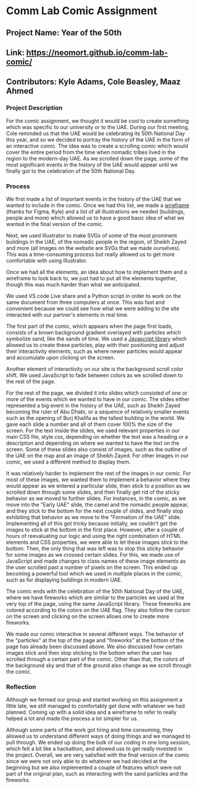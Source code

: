 # Comm Lab Comic Assignment
## Project Name: Year of the 50th
## Link: https://neomort.github.io/comm-lab-comic/
## Contributors: Kyle Adams, Cole Beasley, Maaz Ahmed
### Project Description
For the comic assignment, we thought it would be cool to create something which was specific to our university or to the UAE. During our first meeting, Cole reminded us that the UAE would be celebrating its 50th National Day this year, and so we decided to portray the history of the UAE in the form of an interactive comic. The idea was to create a scrolling comic which would cover the entire period from the time when nomadic tribes lived in the region to the modern-day UAE. As we scrolled down the page, some of the most significant events in the history of the UAE would appear until we finally got to the celebration of the 50th National Day.
### Process
We first made a list of important events in the history of the UAE that we wanted to include in the comic. Once we had this list, we made a [wireframe](https://www.figma.com/file/NA4bJx07pnpP9l8OIhXYYF/UAE-Comic?node-id=3%3A18) (thanks for Figma, Kyle) and a list of all illustrations we needed (buildings, people and more) which allowed us to have a good basic idea of what we wanted in the final version of the comic. 

Next, we used Illustrator to make SVGs of some of the most prominent buildings in the UAE, of the nomadic people in the region, of Sheikh Zayed and more (all images on the website are SVGs that we made ourselves). This was a time-consuming process but really allowed us to get more comfortable with using Illustrator.  

  
Once we had all the elements, an idea about how to implement them and a wireframe to look back to, we just had to put all the elements together, though this was much harder than what we anticipated.  

We used VS code Live share and a Python script in order to work on the same document from three computers at once. This was fast and convenient because we could see how what we were adding to the site interacted with our partner's elements in real time. 
  
The first part of the comic, which appears when the page first loads, consists of a brown background gradient overlayed with particles which symbolize sand, like the sands of time. We used a [Javascript library](https://github.com/VincentGarreau/particles.js?fbclid=IwAR0Dd8qIfWN6RI1Zk06vzH5GWA0Z0ZijwnoIgFmIXwQyFFCcWBUzLtt8myU) which allowed us to create these particles, play with their positioning and adjust their interactivity elements, such as where newer particles would appear and accumulate upon clicking on the screen. 

Another element of interactivity on our site is the background scroll color shift. We used JavaScript to fade between colors  as we scrolled down to the rest of the page.  
  
For the rest of the page, we divided it into slides which consisted of one or more of the events which we wanted to have in our comic. The slides either represented a big event in the history of the UAE, such as Sheikh Zayed becoming the ruler of Abu Dhabi, or a sequence of relatively smaller events such as the opening of Burj Khalifa as the tallest building in the world. We gave each slide a number and all of them cover 100% the size of the screen. For the text inside the slides, we used relevant properties in our main CSS file, style.css, depending on whether the text was a heading or a description and depending on where we wanted to have the text on the screen. Some of these slides also consist of images, such as the outline of the UAE on the map and an image of Sheikh Zayed. For other images in our comic, we used a different method to display them.  
  
It was relatively harder to implement the rest of the images in our comic. For most of these images, we wanted them to implement a behavior where they would appear as we entered a particular slide, then stick to a position as we scrolled down through some slides, and then finally get rid of the sticky behavior as we moved to further slides. For instances, in the comic, as we move into the "Early UAE" slide, the camel and the nomadic people appear, and they stick to the bottom for the next couple of slides, and finally stop exhibiting that behavior as we move to the "Formation of the UAE" slide. Implementing all of this got tricky because initially, we couldn't get the images to stick at the bottom in the first place. However, after a couple of hours of reevaluating our logic and using the right combination of HTML elements and CSS properties, we were able to let these images stick to the bottom. Then, the only thing that was left was to stop this sticky behavior for some images as we crossed certain slides. For this, we made use of JavaScript and made changes to class names of these image elements as the user scrolled past a number of pixels on the screen. This ended up becoming a powerful tool which we used in multiple places in the comic, such as for displaying buildings in modern UAE.  
  
The comic ends with the celebration of the 50th National Day of the UAE, where we have fireworks which are similar to the particles we used at the very top of the page, using the same JavaScript library. These fireworks are colored according to the colors on the UAE flag. They also follow the cursor on the screen and clicking on the screen allows one to create more fireworks.  
  
We made our comic interactive in several different ways. The behavior of the "particles" at the top of the page and "fireworks" at the bottom of the page has already been discussed above. We also discussed how certain images stick and then stop sticking to the bottom when the user has scrolled through a certain part of the comic. Other than that, the colors of the background sky and that of the ground also change as we scroll through the comic.

### Reflection
Although we formed our group and started working on this assignment a little late, we still managed to comfortably get done with whatever we had planned. Coming up with a solid idea and a wireframe to refer to really helped a lot and made the process a lot simpler for us. 

Although some parts of the work got tiring and time consuming, they allowed us to understand different ways of doing things and we managed to pull through. We ended up doing the bulk of our coding in one long session, which felt a bit like a hackathon, and allowed uss to get really invested in the project. Overall, we are very satisfied with the final version of the comic since we were not only able to do whatever we had decided at the beginning but we also implemented a couple of features which were not part of the original plan, such as interacting with the sand particles and the fireworks.

